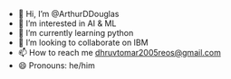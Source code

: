 - 👋 Hi, I’m @ArthurDDouglas
- 👀 I’m interested in AI & ML
- 🌱 I’m currently learning python
- 💞️ I’m looking to collaborate on IBM
- 📫 How to reach me dhruvtomar2005reos@gmail.com
- 😄 Pronouns: he/him

